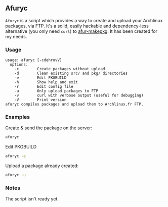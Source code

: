 Afuryc
------

```Afuryc``` is a script which provides a way to create and upload your Archlinux packages, via FTP.
It's a solid, easily hackable and dependency-less alternative (you only need ```curl```) to [afur-makepkg](http://wiki.archlinux.fr/Depot_archlinuxfr#afur-makepkg). It has been created for my needs.

### Usage ###

    usage: afuryc [-cdehruvV]
      options:
        -c        Create packages without upload
        -d        Clean existing src/ and pkg/ directories
        -e        Edit PKGBUILD
        -h        Show help and exit
        -r        Edit config file
        -u        Only upload packages to FTP
        -v        curl with verbose output (useful for debugging)
        -V        Print version
    afuryc compiles packages and upload them to Archlinux.fr FTP.

### Examples ###

Create & send the package on the server:
```sh
afuryc
```

Edit PKGBUILD
```sh
afuryc -e
```

Upload a package already created:
```sh
afuryc -u
```

### Notes ####

The script isn't ready yet.
